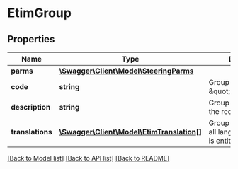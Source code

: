 # EtimGroup

## Properties
Name | Type | Description | Notes
------------ | ------------- | ------------- | -------------
**parms** | [**\Swagger\Client\Model\SteeringParms**](SteeringParms.md) |  | [optional] 
**code** | **string** | Group code, eg: \&quot;EG000001\&quot; | [optional] 
**description** | **string** | Group description for the requested language | [optional] 
**translations** | [**\Swagger\Client\Model\EtimTranslation[]**](EtimTranslation.md) | Group translations for all languages the client is entitled to. | [optional] 

[[Back to Model list]](../../README.md#documentation-for-models) [[Back to API list]](../../README.md#documentation-for-api-endpoints) [[Back to README]](../../README.md)

